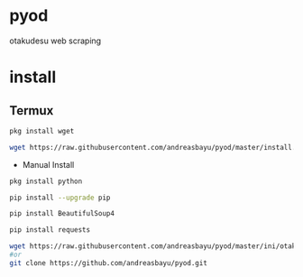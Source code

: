 # pyod
otakudesu web scraping
# install
## Termux
```bash
pkg install wget
```
```bash
wget https://raw.githubusercontent.com/andreasbayu/pyod/master/install.sh && sh install.sh
```
- Manual Install
```bash
pkg install python
```
```bash
pip install --upgrade pip
```
```bash
pip install BeautifulSoup4
```
```bash
pip install requests
```
```bash
wget https://raw.githubusercontent.com/andreasbayu/pyod/master/ini/otakudesu.py
#or
git clone https://github.com/andreasbayu/pyod.git
```
